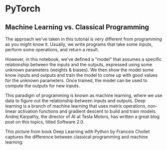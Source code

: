 # PyTorch

## Machine Learning vs. Classical Programming
The approach we've taken in this tutorial is very different from programming as you might know it. Usually, we write programs that take some inputs, perform some operations, and return a result.

However, in this notebook, we've defined a "model" that assumes a specific relationship between the inputs and the outputs, expressed using some unknown parameters (weights & biases). We then show the model some know inputs and outputs and train the model to come up with good values for the unknown parameters. Once trained, the model can be used to compute the outputs for new inputs.

This paradigm of programming is known as machine learning, where we use data to figure out the relationship between inputs and outputs. Deep learning is a branch of machine learning that uses matrix operations, non-linear activation functions and gradient descent to build and train models. Andrej Karpathy, the director of AI at Tesla Motors, has written a great blog post on this topics, titled Software 2.0.

This picture from book Deep Learning with Python by Francois Chollet captures the difference between classical programming and machine learning:

